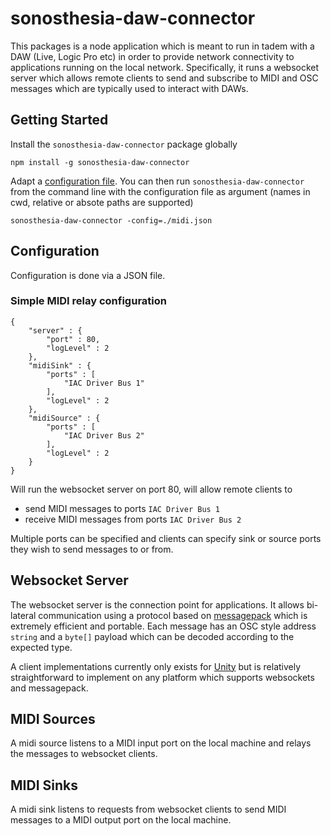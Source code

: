 # sonosthesia-daw-connector

This packages is a node application which is meant to run in tadem with a DAW (Live, Logic Pro etc) in order to provide network connectivity to applications running on the local network. Specifically, it runs a websocket server which allows remote clients to send and subscribe to MIDI and OSC messages which are typically used to interact with DAWs.

## Getting Started

Install the `sonosthesia-daw-connector` package globally

```
npm install -g sonosthesia-daw-connector
```

Adapt a [configuration file](https://github.com/jbat100/sonosthesia-daw-connector#configuration). You can then run `sonosthesia-daw-connector` from the command line with the configuration file as argument (names in cwd, relative or absote paths are supported)

```
sonosthesia-daw-connector -config=./midi.json
```

## Configuration

Configuration is done via a JSON file.

### Simple MIDI relay configuration

```
{
    "server" : {
        "port" : 80,
        "logLevel" : 2
    },
    "midiSink" : {
        "ports" : [
            "IAC Driver Bus 1"
        ],
        "logLevel" : 2
    },
    "midiSource" : {
        "ports" : [
            "IAC Driver Bus 2"
        ],
        "logLevel" : 2
    }
}
```

Will run the websocket server on port 80, will allow remote clients to 

- send MIDI messages to ports `IAC Driver Bus 1`
- receive MIDI messages from ports `IAC Driver Bus 2`

Multiple ports can be specified and clients can specify sink or source ports they wish to send messages to or from.


## Websocket Server

The websocket server is the connection point for applications. It allows bi-lateral communication using a protocol based on [messagepack](https://msgpack.org/index.html) which is extremely efficient and portable. Each message has an OSC style address `string` and a `byte[]` payload which can be decoded according to the expected type.

A client implementations currently only exists for [Unity](https://github.com/jbat100/sonosthesia-unity-packages/tree/main/packages/com.sonosthesia.pack) but is relatively straightforward to implement on any platform which supports websockets and messagepack.

## MIDI Sources

A midi source listens to a MIDI input port on the local machine and relays the messages to websocket clients.


## MIDI Sinks

A midi sink listens to requests from websocket clients to send MIDI messages to a MIDI output port on the local machine.



